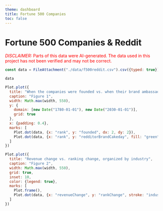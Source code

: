 ```yaml
---
theme: dashboard
title: Fortune 500 Companies
toc: false
---
```

<script src="https://d3js.org/d3.v4.js"></script>
      
# Fortune 500 Companies & Reddit
<span style="color: red;"><span style="text-transform: uppercase; font-style:italic">Disclaimer:</span> Parts of this data were AI-generated. The data used in this project has not been verified and may not be correct.</span>

```js
const data = FileAttachment("./data/f500reddit.csv").csv({typed: true});

```

```js
data
```

```js
Plot.plot({
  title: "When the companies were founded vs. when their brand ambassador's Reddit account was created",
  caption: "Figure 1",
  width: Math.max(width, 550),
  y: {
    domain: [new Date("1780-01-01"), new Date("2030-01-01")],
    grid: true
  },
  x: {padding: 0.4},
  marks: [
    Plot.dot(data, {x: "rank", y: "founded", dx: 2, dy: 2}),
    Plot.dot(data, {x: "rank", y: "redditorBrandCakeday", fill: "green", dx: -2, dy: -2})
  ]
})
```

```js
Plot.plot({
  title: "Revenue change vs. ranking change, organized by industry",
  caption: "Figure 2",
  width: Math.max(width, 550),
  grid: true,
  inset: 10,
  color: {legend: true},
  marks: [
    Plot.frame(),
    Plot.dot(data, {x: "revenueChange", y: "rankChange", stroke: "industry"})
  ]
})
```

